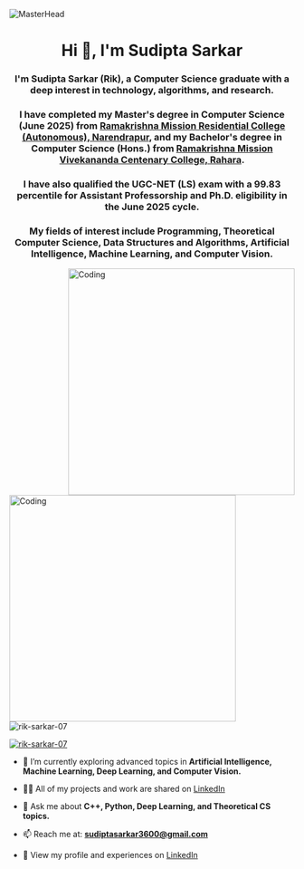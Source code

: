 ![MasterHead](https://www.oho.co.uk/uploads/guide-to-machine-learning-and-ai.jpg)

<h1 align="center">Hi 👋, I'm Sudipta Sarkar</h1>

<h3 align="center">
I'm Sudipta Sarkar (Rik), a Computer Science graduate with a deep interest in technology, algorithms, and research.
</h3>

<h3 align="center">
I have completed my Master's degree in Computer Science (June 2025) from 
<a href="https://rkmrc.in">Ramakrishna Mission Residential College (Autonomous), Narendrapur</a>, and my Bachelor's degree in Computer Science (Hons.) from 
<a href="https://rkmvccrahara.org">Ramakrishna Mission Vivekananda Centenary College, Rahara</a>.
</h3>

<h3 align="center">
I have also qualified the UGC-NET (LS) exam with a 99.83 percentile for Assistant Professorship and Ph.D. eligibility in the June 2025 cycle.
</h3>

<h3 align="center">
My fields of interest include Programming, Theoretical Computer Science, Data Structures and Algorithms, Artificial Intelligence, Machine Learning, and Computer Vision.
</h3>

<img align="right" alt="Coding" width="400" src="https://camo.githubusercontent.com/c1dcb74cc1c1835b1d716f5051499a2814c683c806b15f04b0eba492863703e9/68747470733a2f2f63646e2e6472696262626c652e636f6d2f75736572732f3733303730332f73637265656e73686f74732f363538313234332f6176656e746f2e676966">
<img align="left" alt="Coding" width="400" src="https://images.squarespace-cdn.com/content/v1/5feb53185d3dab691b47361b/1609930650139-9NRI63XUJ29Y7E9LEA9G/12eca-machine-learning.gif">

<p align="left"> <img src="https://komarev.com/ghpvc/?username=rik-sarkar-07&label=Profile%20views&color=0e75b6&style=flat" alt="rik-sarkar-07" /> </p>

<p align="left"> <a href="https://github.com/ryo-ma/github-profile-trophy"><img src="https://github-profile-trophy.vercel.app/?username=rik-sarkar-07" alt="rik-sarkar-07" /></a> </p>

- 🌱 I’m currently exploring advanced topics in **Artificial Intelligence, Machine Learning, Deep Learning, and Computer Vision.**

- 👨‍💻 All of my projects and work are shared on [LinkedIn](https://www.linkedin.com/in/sudipta-sarkar-0665b5253/)

- 💬 Ask me about **C++, Python, Deep Learning, and Theoretical CS topics.**

- 📫 Reach me at: **sudiptasarkar3600@gmail.com**

- 📄 View my profile and experiences on [LinkedIn](https://www.linkedin.com/in/sudipta-sarkar-0665b5253/)
